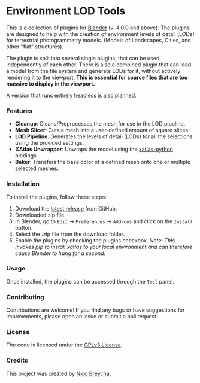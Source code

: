 # Environment LOD Tools

This is a collection of plugins for [Blender](https://www.blender.org/) (v. 4.0.0 and above).
The plugins are designed to help with the creation of environment levels of detail (LODs) for terrestrial photogrammetry models.
(Models of Landscapes, Cities, and other "flat" structures).

The plugin is split into several single plugins, that can be used independently of each other.
There is also a combined plugin that can load a model from the file system and generate LODs for it, without actively rendering it to the viewport.
**This is essential for source files that are too massive to display in the viewport.**

A version that runs entirely headless is also planned.

### Features

- **Cleanup**: Cleans/Preprocesses the mesh for use in the LOD pipeline.
- **Mesh Slicer**: Cuts a mesh into a user-defined amount of square slices.
- **LOD Pipeline**: Generates the levels of detail (LODs) for all the selections using the provided settings.
- **XAtlas Unwrapper**: Unwraps the model using the [xatlas-python](https://github.com/mworchel/xatlas-python) bindings.
- **Baker**: Transfers the base color of a defined mesh onto one or multiple selected meshes.


### Installation

To install the plugins, follow these steps:

1. Download the [latest release](https://github.com/gojushin/EnvironmentLodTool/releases/latest) from GitHub.
2. Downloaded zip file.
3. In Blender, go to `Edit` -> `Preferences` -> `Add-ons` and click on the `Install` button.
4. Select the .zip file from the download folder.
5. Enable the plugins by checking the plugins checkbox. *Note: This invokes pip to install xatlas to your local environment and can therefore cause Blender to hang for a second.*

### Usage

Once installed, the plugins can be accessed through the `Tool` panel.

### Contributing

Contributions are welcome! If you find any bugs or have suggestions for improvements, please open an issue or submit a pull request.

### License

The code is licensed under the [GPLv3 License](LICENSE).

### Credits

This project was created by [Nico Breycha](https://github.com/gojushin).

